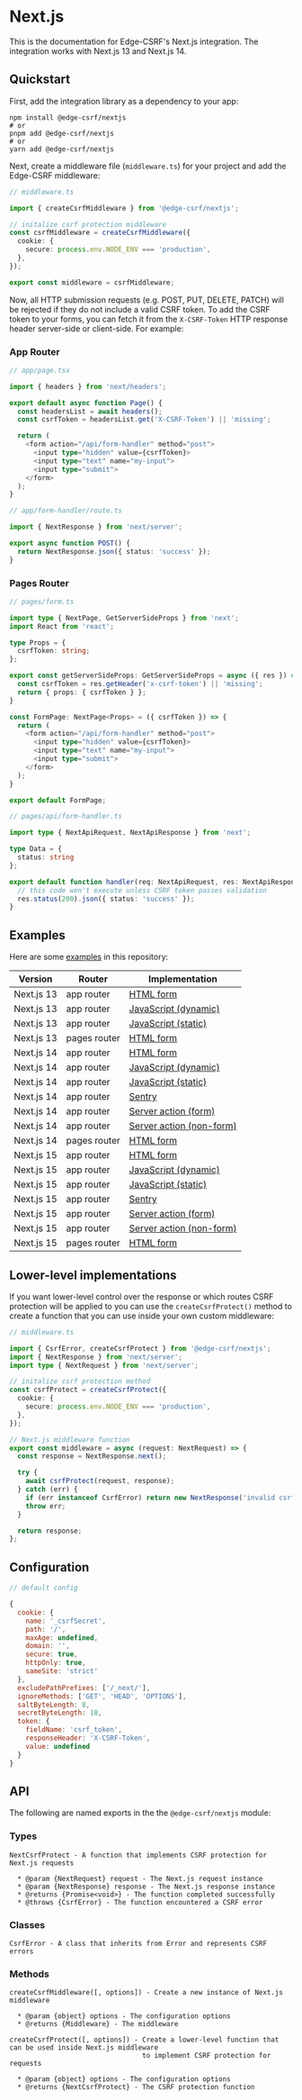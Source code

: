 # Next.js

This is the documentation for Edge-CSRF's Next.js integration. The integration works with Next.js 13 and Next.js 14.

## Quickstart

First, add the integration library as a dependency to your app:

```console
npm install @edge-csrf/nextjs
# or
pnpm add @edge-csrf/nextjs
# or
yarn add @edge-csrf/nextjs
```

Next, create a middleware file (`middleware.ts`) for your project and add the Edge-CSRF middleware:

```typescript
// middleware.ts

import { createCsrfMiddleware } from '@edge-csrf/nextjs';

// initalize csrf protection middleware
const csrfMiddleware = createCsrfMiddleware({
  cookie: {
    secure: process.env.NODE_ENV === 'production',
  },
});

export const middleware = csrfMiddleware;
```

Now, all HTTP submission requests (e.g. POST, PUT, DELETE, PATCH) will be rejected if they do not include a valid CSRF token. To add the CSRF token to your forms, you can fetch it from the `X-CSRF-Token` HTTP response header server-side or client-side. For example:

### App Router

```typescript
// app/page.tsx

import { headers } from 'next/headers';

export default async function Page() {
  const headersList = await headers();
  const csrfToken = headersList.get('X-CSRF-Token') || 'missing';

  return (
    <form action="/api/form-handler" method="post">
      <input type="hidden" value={csrfToken}>
      <input type="text" name="my-input">
      <input type="submit">
    </form>
  );
}
```

```typescript
// app/form-handler/route.ts

import { NextResponse } from 'next/server';

export async function POST() {
  return NextResponse.json({ status: 'success' });
}
```

### Pages Router

```typescript
// pages/form.ts

import type { NextPage, GetServerSideProps } from 'next';
import React from 'react';

type Props = {
  csrfToken: string;
};

export const getServerSideProps: GetServerSideProps = async ({ res }) => {
  const csrfToken = res.getHeader('x-csrf-token') || 'missing';
  return { props: { csrfToken } };
}

const FormPage: NextPage<Props> = ({ csrfToken }) => {
  return (
    <form action="/api/form-handler" method="post">
      <input type="hidden" value={csrfToken}>
      <input type="text" name="my-input">
      <input type="submit">
    </form>
  );
}

export default FormPage;
```

```typescript
// pages/api/form-handler.ts

import type { NextApiRequest, NextApiResponse } from 'next';

type Data = {
  status: string
};

export default function handler(req: NextApiRequest, res: NextApiResponse<Data>) {
  // this code won't execute unless CSRF token passes validation
  res.status(200).json({ status: 'success' });
}
```

## Examples

Here are some [examples](examples) in this repository:

| Version    | Router       | Implementation                                                                          |
| ---------- | ------------ | --------------------------------------------------------------------------------------- |
| Next.js 13 | app router   | [HTML form](examples/next13-approuter-html-submission)                                  |
| Next.js 13 | app router   | [JavaScript (dynamic)](examples/next13-approuter-js-submission-dynamic)                 |
| Next.js 13 | app router   | [JavaScript (static)](examples/next13-approuter-js-submission-static)                   |
| Next.js 13 | pages router | [HTML form](examples/next13-pagesrouter-html-submmission)                               |
| Next.js 14 | app router   | [HTML form](examples/next14-approuter-html-submission)                                  |
| Next.js 14 | app router   | [JavaScript (dynamic)](examples/next14-approuter-js-submission-dynamic)                 |
| Next.js 14 | app router   | [JavaScript (static)](examples/next14-approuter-js-submission-static)                   |
| Next.js 14 | app router   | [Sentry](examples/next14-approuter-sentry)                                              |
| Next.js 14 | app router   | [Server action (form)](examples/next14-approuter-server-action-form-submission)         |
| Next.js 14 | app router   | [Server action (non-form)](examples/next14-approuter-server-action-non-form-submission) |
| Next.js 14 | pages router | [HTML form](examples/next14-pagesrouter-html-submission)                                |
| Next.js 15 | app router   | [HTML form](examples/next15-approuter-html-submission)                                  |
| Next.js 15 | app router   | [JavaScript (dynamic)](examples/next15-approuter-js-submission-dynamic)                 |
| Next.js 15 | app router   | [JavaScript (static)](examples/next15-approuter-js-submission-static)                   |
| Next.js 15 | app router   | [Sentry](examples/next15-approuter-sentry)                                              |
| Next.js 15 | app router   | [Server action (form)](examples/next15-approuter-server-action-form-submission)         |
| Next.js 15 | app router   | [Server action (non-form)](examples/next15-approuter-server-action-non-form-submission) |
| Next.js 15 | pages router | [HTML form](examples/next15-pagesrouter-html-submission)                                |

## Lower-level implementations

If you want lower-level control over the response or which routes CSRF protection will be applied to you can use the `createCsrfProtect()` method to create a function that you can use inside your own custom middleware:

```typescript
// middleware.ts

import { CsrfError, createCsrfProtect } from '@edge-csrf/nextjs';
import { NextResponse } from 'next/server';
import type { NextRequest } from 'next/server';

// initalize csrf protection method
const csrfProtect = createCsrfProtect({
  cookie: {
    secure: process.env.NODE_ENV === 'production',
  },
});

// Next.js middleware function
export const middleware = async (request: NextRequest) => {
  const response = NextResponse.next();

  try {
    await csrfProtect(request, response);
  } catch (err) {
    if (err instanceof CsrfError) return new NextResponse('invalid csrf token', { status: 403 });
    throw err;
  }

  return response;
};
```

## Configuration

```javascript
// default config

{
  cookie: {
    name: '_csrfSecret',
    path: '/',
    maxAge: undefined,
    domain: '',
    secure: true,
    httpOnly: true,
    sameSite: 'strict'
  },
  excludePathPrefixes: ['/_next/'],
  ignoreMethods: ['GET', 'HEAD', 'OPTIONS'],
  saltByteLength: 8,
  secretByteLength: 18,
  token: {
    fieldName: 'csrf_token',
    responseHeader: 'X-CSRF-Token',
    value: undefined
  }
}
```

## API

The following are named exports in the the `@edge-csrf/nextjs` module:

### Types

```
NextCsrfProtect - A function that implements CSRF protection for Next.js requests

  * @param {NextRequest} request - The Next.js request instance
  * @param {NextResponse} response - The Next.js response instance
  * @returns {Promise<void>} - The function completed successfully
  * @throws {CsrfError} - The function encountered a CSRF error
```

### Classes

```
CsrfError - A class that inherits from Error and represents CSRF errors
```

### Methods

```
createCsrfMiddleware([, options]) - Create a new instance of Next.js middleware

  * @param {object} options - The configuration options
  * @returns {Middleware} - The middleware

createCsrfProtect([, options]) - Create a lower-level function that can be used inside Next.js middleware
                                 to implement CSRF protection for requests

  * @param {object} options - The configuration options
  * @returns {NextCsrfProtect} - The CSRF protection function
```
